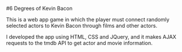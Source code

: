 #6 Degrees of Kevin Bacon

This is a web app game in which the player must connect randomly selected actors to Kevin Bacon through films and other actors.

I developed the app using HTML, CSS and JQuery, and it makes AJAX requests to the tmdb API to get actor and movie information.
